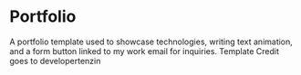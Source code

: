 # Portfolio
A portfolio template used to showcase technologies, writing text animation, and a form button linked to my work email for inquiries.  Template Credit goes to developertenzin
